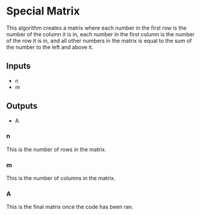 # Special Matrix
This algorithm creates a matrix where each number in the first row is the number of the column it is in, each number in the first column is the number of the row it is in, and all other numbers in the matrix is equal to the sum of the number to the left and above it. 

## Inputs
* n
* m

## Outputs 
* A

### n
This is the number of rows in the matrix.

### m 
This is the number of columns in the matrix.

### A
This is the final matrix once the code has been ran.
